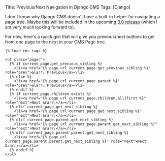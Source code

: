 Title: Previous/Next Navigation in Django CMS
Tags: [Django]

I don't know why Django CMS doesn't have a built-in helper for navigating a page tree.  Maybe this will be included in the upcoming [3.0 release][] (which I am very much looking forward to).

For now, here's a quick gist that will give you previous/next buttons to get from one page to the next in your CMS Page tree.

```django
{% load cms_tags %}
 
<ul class="pager">
  {% if current_page.get_previous_sibling %}
    <li><a href="{% page_url current_page.get_previous_sibling %}" role="prev">&larr; Previous</a></li>
  {% else %}
    <li><a href="{% page_url current_page.parent %}" role="prev">&larr; Previous</a></li>
  {% endif %}
  {% if current_page.children.exists %}
    <li><a href="{% page_url current_page.children.all|first %}" role="next">Next &rarr;</a></li>
  {% elif current_page.get_next_sibling %}
    <li><a href="{% page_url current_page.get_next_sibling %}" role="next">Next &rarr;</a></li>
  {% elif current_page.parent.get_next_sibling %}
    <li><a href="{% page_url current_page.parent.get_next_sibling %}" role="next">Next &rarr;</a></li>
  {% elif current_page.parent.parent.get_next_sibling %}
    <li><a href="{% page_url current_page.parent.parent.get_next_sibling %}" role="next">Next &rarr;</a></li>
  {% endif %}
</ul>
```


[3.0 release]: https://www.django-cms.org/en/blog/2013/07/03/django-cms-3-beta-2/
